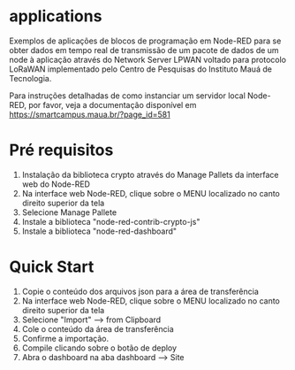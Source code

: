 # applications
Exemplos de aplicações de blocos de programação em Node-RED para se obter dados em tempo real de transmissão de um pacote de dados de um node à aplicação através do Network Server LPWAN voltado para protocolo LoRaWAN implementado pelo Centro de Pesquisas do Instituto Mauá de Tecnologia. 

Para instruções detalhadas de como instanciar um servidor local Node-RED, por favor, veja a documentação disponível em https://smartcampus.maua.br/?page_id=581

# Pré requisitos
1. Instalação da biblioteca crypto através do Manage Pallets da interface web do Node-RED
2. Na interface web Node-RED, clique sobre o MENU localizado no canto direito superior da tela
3. Selecione Manage Pallete
4. Instale a biblioteca "node-red-contrib-crypto-js"
5. Instale a biblioteca "node-red-dashboard"


# Quick Start
1. Copie o conteúdo dos arquivos json para a área de transferência
2. Na interface web Node-RED, clique sobre o MENU localizado no canto direito superior da tela
3. Selecione "Import" --> from Clipboard
4. Cole o conteúdo da área de transferência
5. Confirme a importação. 
6. Compile clicando sobre o botão de deploy
7. Abra o dashboard na aba dashboard --> Site
